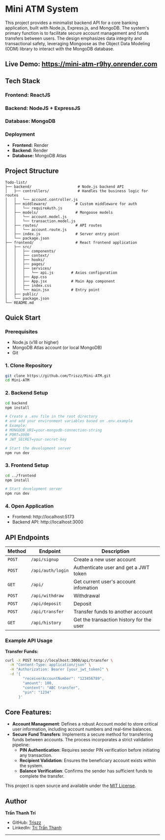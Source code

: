 # Mini ATM System
This project provides a minimalist backend API for a core banking application, built with Node.js, Express.js, and MongoDB. The system's primary function is to facilitate secure account management and funds transfers between users. The design emphasizes data integrity and transactional safety, leveraging Mongoose as the Object Data Modeling (ODM) library to interact with the MongoDB database.

## Live Demo: https://mini-atm-r9hy.onrender.com

## Tech Stack
### Frontend: ReactJS
### Backend: NodeJS + ExpressJS
### Database: MongoDB

### Deployment
- **Frontend:** Render
- **Backend:** Render
- **Database:** MongoDB Atlas

## Project Structure

```
Todo-list/
├── backend/                     # Node.js backend API
│   ├── controllers/             # Handles the business logic for routes
│   │   └── account.controller.js
│   ├── middleware/             # Custom middleware for auth
│   │   └── requireAuth.js
│   ├── models/                 # Mongoose models
│   │   └── account.model.js
│   │   └── transaction.model.js
│   ├── routes/                 # API routes
│   │   └── account.route.js
│   ├── index.js                # Server entry point
│   └── package.json
├── frontend/                   # React frontend application
│   ├── src/   
│   │   ├── components/  
│   │   ├── context/
│   │   ├── hooks/
│   │   ├── pages/                
│   │   ├── services/
│   │   │   └── api.js        # Axios configuration
│   │   ├── App.css          
│   │   ├── App.jsx           # Main App component
│   │   ├── index.css         
│   │   └── main.jsx          # Entry point
│   ├── public/   
│   └── package.json
└── README.md
```
## Quick Start

### Prerequisites
- Node.js (v18 or higher)
- MongoDB Atlas account (or local MongoDB)
- Git

### 1. Clone Repository
```bash
git clone https://github.com/Triszz/Mini-ATM.git
cd Mini-ATM
```

### 2. Backend Setup
```bash
cd backend
npm install

# Create a .env file in the root directory
# and add your environment variables based on .env.example
# Example:
# MONGODB_URI=your-mongodb-connection-string
# PORT=3000
# JWT_SECRET=your-secret-key

# Start the development server
npm run dev
```

### 3. Frontend Setup
```bash
cd ../frontend
npm install

# Start development server
npm run dev
```

### 4. Open Application
- Frontend: http://localhost:5173
- Backend API: http://localhost:3000

## API Endpoints

| Method | Endpoint | Description |
|--------|----------|-------------|
| `POST` | `/api/signup` | Create a new user account |
| `POST` | `/api/auth/login` | 	Authenticate user and get a JWT token |
| `GET` | `/api/` | Get current user's account infomation |
| `POST` | `/api/withdraw` | Withdrawal |
| `POST` | `/api/deposit` | Deposit |
| `POST` | `/api/transfer` | Transfer funds to another account |
| `GET` | `/api/history` | Get the transaction history for the user |

### Example API Usage

**Transfer Funds:**
```bash
curl -X POST http://localhost:3000/api/transfer \
  -H "Content-Type: application/json" \
  -H "Authorization: Bearer [your_jwt_token]" \
  -d '{
        "receiverAccountNumber": "123456789",
        "amount": 100,
        "content": "ABC transfer",
        "pin": "1234"
      }'

```
## Core Features:
- **Account Management**: Defines a robust Account model to store critical user information, including account numbers and real-time balances.
- **Secure Fund Transfers**: Implements a secure method for transferring funds between accounts. The process incorporates a strict validation pipeline:
  + **PIN Authentication**: Requires sender PIN verification before initiating any transaction.
  + **Recipient Validation**: Ensures the beneficiary account exists within the system.
  + **Balance Verification**: Confirms the sender has sufficient funds to complete the transfer.

This project is open source and available under the [MIT License](LICENSE).

## Author

**Trần Thanh Trí**
- GitHub: [Triszz](https://github.com/Triszz)
- LinkedIn: [Trí Trần Thanh](https://linkedin.com/in/trí-trần-thanh-199526363)

***
